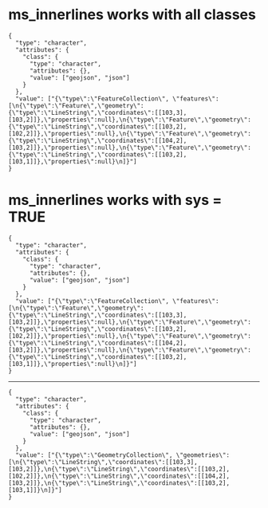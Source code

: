 # ms_innerlines works with all classes

    {
      "type": "character",
      "attributes": {
        "class": {
          "type": "character",
          "attributes": {},
          "value": ["geojson", "json"]
        }
      },
      "value": ["{\"type\":\"FeatureCollection\", \"features\": [\n{\"type\":\"Feature\",\"geometry\":{\"type\":\"LineString\",\"coordinates\":[[103,3],[103,2]]},\"properties\":null},\n{\"type\":\"Feature\",\"geometry\":{\"type\":\"LineString\",\"coordinates\":[[103,2],[102,2]]},\"properties\":null},\n{\"type\":\"Feature\",\"geometry\":{\"type\":\"LineString\",\"coordinates\":[[104,2],[103,2]]},\"properties\":null},\n{\"type\":\"Feature\",\"geometry\":{\"type\":\"LineString\",\"coordinates\":[[103,2],[103,1]]},\"properties\":null}\n]}"]
    }

# ms_innerlines works with sys = TRUE

    {
      "type": "character",
      "attributes": {
        "class": {
          "type": "character",
          "attributes": {},
          "value": ["geojson", "json"]
        }
      },
      "value": ["{\"type\":\"FeatureCollection\", \"features\": [\n{\"type\":\"Feature\",\"geometry\":{\"type\":\"LineString\",\"coordinates\":[[103,3],[103,2]]},\"properties\":null},\n{\"type\":\"Feature\",\"geometry\":{\"type\":\"LineString\",\"coordinates\":[[103,2],[102,2]]},\"properties\":null},\n{\"type\":\"Feature\",\"geometry\":{\"type\":\"LineString\",\"coordinates\":[[104,2],[103,2]]},\"properties\":null},\n{\"type\":\"Feature\",\"geometry\":{\"type\":\"LineString\",\"coordinates\":[[103,2],[103,1]]},\"properties\":null}\n]}"]
    }

---

    {
      "type": "character",
      "attributes": {
        "class": {
          "type": "character",
          "attributes": {},
          "value": ["geojson", "json"]
        }
      },
      "value": ["{\"type\":\"GeometryCollection\", \"geometries\": [\n{\"type\":\"LineString\",\"coordinates\":[[103,3],[103,2]]},\n{\"type\":\"LineString\",\"coordinates\":[[103,2],[102,2]]},\n{\"type\":\"LineString\",\"coordinates\":[[104,2],[103,2]]},\n{\"type\":\"LineString\",\"coordinates\":[[103,2],[103,1]]}\n]}"]
    }

